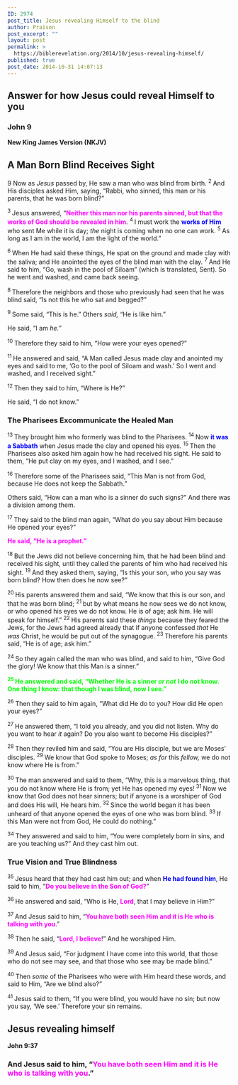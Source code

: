 ```yaml
---
ID: 2974
post_title: Jesus revealing Himself to the blind
author: Praison
post_excerpt: ""
layout: post
permalink: >
  https://biblerevelation.org/2014/10/jesus-revealing-himself/
published: true
post_date: 2014-10-31 14:07:13
---
```

<h2>Answer for how Jesus could reveal Himself to you</h2>
<h3><strong>John 9</strong></h3>
<strong>New King James Version (NKJV)</strong>
<h2><strong>A Man Born Blind Receives Sight</strong></h2>
<p class="chapter-1"><span class="text John-9-1"><span class="chapternum">9 </span>Now as <i>Jesus</i> passed by, He saw a man who was blind from birth. </span> <span id="en-NKJV-26443" class="text John-9-2"><sup class="versenum">2 </sup>And His disciples asked Him, saying, “Rabbi, who sinned, this man or his parents, that he was born blind?”</span></p>
<span id="en-NKJV-26444" class="text John-9-3"><sup class="versenum">3 </sup>Jesus answered, <span class="woj">“<span style="color: #ff00ff;"><strong>Neither this man nor his parents sinned, but that the works of God should be revealed in him</strong></span>.</span> </span> <span id="en-NKJV-26445" class="text John-9-4"><sup class="versenum">4 </sup><span class="woj">I</span><span class="woj"> must work the <span style="color: #0000ff;"><strong>works of Him</strong></span> who sent Me while it is day; <i>the</i> night is coming when no one can work.</span> </span> <span id="en-NKJV-26446" class="text John-9-5"><sup class="versenum">5 </sup><span class="woj">As long as I am in the world, I am the light of the world.”</span></span>

<span id="en-NKJV-26447" class="text John-9-6"><sup class="versenum">6 </sup>When He had said these things, He spat on the ground and made clay with the saliva; and He anointed the eyes of the blind man with the clay. </span> <span id="en-NKJV-26448" class="text John-9-7"><sup class="versenum">7 </sup>And He said to him, <span class="woj">“Go, wash in the pool of Siloam”</span> (which is translated, Sent). So he went and washed, and came back seeing.</span>

<span id="en-NKJV-26449" class="text John-9-8"><sup class="versenum">8 </sup>Therefore the neighbors and those who previously had seen that he was blind said, “Is not this he who sat and begged?”</span>

<span id="en-NKJV-26450" class="text John-9-9"><sup class="versenum">9 </sup>Some said, “This is he.” Others <i>said,</i> “He is like him.”</span>

<span class="text John-9-9">He said, “I am <i>he.</i>”</span>

<span id="en-NKJV-26451" class="text John-9-10"><sup class="versenum">10 </sup>Therefore they said to him, “How were your eyes opened?”</span>

<span id="en-NKJV-26452" class="text John-9-11"><sup class="versenum">11 </sup>He answered and said, “A Man called Jesus made clay and anointed my eyes and said to me, <span class="woj">‘Go to the pool of</span><span class="woj"> Siloam and wash.’</span> So I went and washed, and I received sight.”</span>

<span id="en-NKJV-26453" class="text John-9-12"><sup class="versenum">12 </sup>Then they said to him, “Where is He?”</span>

<span class="text John-9-12">He said, “I do not know.”</span>
<h3><span id="en-NKJV-26454" class="text John-9-13">The Pharisees Excommunicate the Healed Man</span></h3>
<span class="text John-9-13"><sup class="versenum">13 </sup>They brought him who formerly was blind to the Pharisees. </span> <span id="en-NKJV-26455" class="text John-9-14"><sup class="versenum">14 </sup>Now <span style="color: #0000ff;"><strong>it was a Sabbath</strong></span> when Jesus made the clay and opened his eyes. </span> <span id="en-NKJV-26456" class="text John-9-15"><sup class="versenum">15 </sup>Then the Pharisees also asked him again how he had received his sight. He said to them, “He put clay on my eyes, and I washed, and I see.”</span>

<span id="en-NKJV-26457" class="text John-9-16"><sup class="versenum">16 </sup>Therefore some of the Pharisees said, “This Man is not from God, because He does not keep the Sabbath.”</span>

<span class="text John-9-16">Others said, “How can a man who is a sinner do such signs?” And there was a division among them.</span>

<span id="en-NKJV-26458" class="text John-9-17"><sup class="versenum">17 </sup>They said to the blind man again, “What do you say about Him because He opened your eyes?”</span>

<span style="color: #ff00ff;"><strong><span class="text John-9-17">He said, “He is a prophet.”</span></strong></span>

<span id="en-NKJV-26459" class="text John-9-18"><sup class="versenum">18 </sup>But the Jews did not believe concerning him, that he had been blind and received his sight, until they called the parents of him who had received his sight. </span> <span id="en-NKJV-26460" class="text John-9-19"><sup class="versenum">19 </sup>And they asked them, saying, “Is this your son, who you say was born blind? How then does he now see?”</span>

<span id="en-NKJV-26461" class="text John-9-20"><sup class="versenum">20 </sup>His parents answered them and said, “We know that this is our son, and that he was born blind; </span> <span id="en-NKJV-26462" class="text John-9-21"><sup class="versenum">21 </sup>but by what means he now sees we do not know, or who opened his eyes we do not know. He is of age; ask him. He will speak for himself.” </span> <span id="en-NKJV-26463" class="text John-9-22"><sup class="versenum">22 </sup>His parents said these <i>things</i> because they feared the Jews, for the Jews had agreed already that if anyone confessed <i>that</i> He <i>was</i> Christ, he would be put out of the synagogue. </span> <span id="en-NKJV-26464" class="text John-9-23"><sup class="versenum">23 </sup>Therefore his parents said, “He is of age; ask him.”</span>

<span id="en-NKJV-26465" class="text John-9-24"><sup class="versenum">24 </sup>So they again called the man who was blind, and said to him, “Give God the glory! We know that this Man is a sinner.”</span>

<span style="color: #00ff00;"><strong><span id="en-NKJV-26466" class="text John-9-25"><sup class="versenum">25 </sup>He answered and said, “Whether He is a sinner <i>or not</i> I do not know. One thing I know: that though I was blind, now I see.”</span></strong></span>

<span id="en-NKJV-26467" class="text John-9-26"><sup class="versenum">26 </sup>Then they said to him again, “What did He do to you? How did He open your eyes?”</span>

<span id="en-NKJV-26468" class="text John-9-27"><sup class="versenum">27 </sup>He answered them, “I told you already, and you did not listen. Why do you want to hear <i>it</i> again? Do you also want to become His disciples?”</span>

<span id="en-NKJV-26469" class="text John-9-28"><sup class="versenum">28 </sup>Then they reviled him and said, “You are His disciple, but we are Moses’ disciples. </span> <span id="en-NKJV-26470" class="text John-9-29"><sup class="versenum">29 </sup>We know that God spoke to Moses; <i>as for</i> this <i>fellow,</i> we do not know where He is from.”</span>

<span id="en-NKJV-26471" class="text John-9-30"><sup class="versenum">30 </sup>The man answered and said to them, “Why, this is a marvelous thing, that you do not know where He is from; yet He has opened my eyes! </span> <span id="en-NKJV-26472" class="text John-9-31"><sup class="versenum">31 </sup>Now we know that God does not hear sinners; but if anyone is a worshiper of God and does His will, He hears him. </span> <span id="en-NKJV-26473" class="text John-9-32"><sup class="versenum">32 </sup>Since the world began it has been unheard of that anyone opened the eyes of one who was born blind. </span> <span id="en-NKJV-26474" class="text John-9-33"><sup class="versenum">33 </sup>If this Man were not from God, He could do nothing.”</span>

<span id="en-NKJV-26475" class="text John-9-34"><sup class="versenum">34 </sup>They answered and said to him, “You were completely born in sins, and are you teaching us?” And they cast him out.</span>
<h3><span id="en-NKJV-26476" class="text John-9-35">True Vision and True Blindness</span></h3>
<span class="text John-9-35"><sup class="versenum">35 </sup>Jesus heard that they had cast him out; and when <strong><span style="color: #0000ff;">He had found him</span></strong>, He said to him, <span class="woj">“<span style="color: #ff00ff;"><strong>Do you believe in the Son of God?</strong></span>”</span></span>

<span id="en-NKJV-26477" class="text John-9-36"><sup class="versenum">36 </sup>He answered and said, “Who is He, <span style="color: #ff00ff;"><strong>Lord</strong></span>, that I may believe in Him?”</span>

<span id="en-NKJV-26478" class="text John-9-37"><sup class="versenum">37 </sup>And Jesus said to him, <span class="woj">“<span style="color: #ff00ff;"><strong>You have both seen Him and it is He who is talking with you</strong></span>.”</span></span>

<span id="en-NKJV-26479" class="text John-9-38"><sup class="versenum">38 </sup>Then he said, “<span style="color: #ff00ff;"><strong>Lord, I believe</strong></span>!” And he worshiped Him.</span>

<span id="en-NKJV-26480" class="text John-9-39"><sup class="versenum">39 </sup>And Jesus said, <span class="woj">“For judgment I have come into this world, that those who do not see may see, and that those who see may be made blind.”</span></span>

<span id="en-NKJV-26481" class="text John-9-40"><sup class="versenum">40 </sup>Then <i>some</i> of the Pharisees who were with Him heard these words, and said to Him, “Are we blind also?”</span>

<span id="en-NKJV-26482" class="text John-9-41"><sup class="versenum">41 </sup>Jesus said to them, <span class="woj">“If you were blind, you would have no sin; but now you say, ‘We see.’ Therefore your sin remains.</span></span>
<h2><strong>Jesus revealing himself</strong></h2>
<strong>John 9:37</strong>
<h3><span id="en-NKJV-26478" class="text John-9-37">And Jesus said to him, <span class="woj">“<span style="color: #ff00ff;"><strong>You have both seen Him and it is He who is talking with you</strong></span>.”</span></span></h3>
